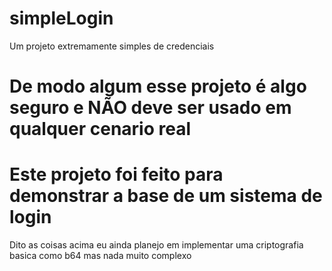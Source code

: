 # simpleLogin
Um projeto extremamente simples de credenciais

# De modo algum esse projeto é algo seguro e **NÃO** deve ser usado em qualquer cenario real
# Este projeto foi feito para demonstrar a base de um sistema de login

Dito as coisas acima eu ainda planejo em implementar uma criptografia basica como b64 mas nada muito complexo
